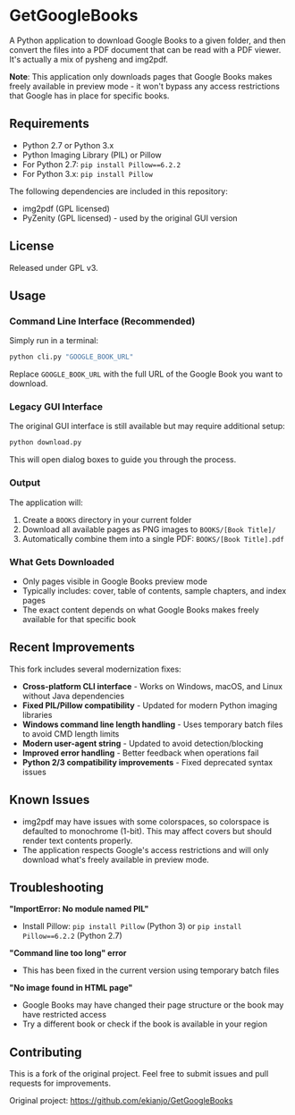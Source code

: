 GetGoogleBooks
==============

A Python application to download Google Books to a given folder, and then convert the files into a PDF document that can be read with a PDF viewer. It's actually a mix of pysheng and img2pdf.

**Note**: This application only downloads pages that Google Books makes freely available in preview mode - it won't bypass any access restrictions that Google has in place for specific books.

Requirements
------------

- Python 2.7 or Python 3.x
- Python Imaging Library (PIL) or Pillow
- For Python 2.7: `pip install Pillow==6.2.2`
- For Python 3.x: `pip install Pillow`

The following dependencies are included in this repository:
- img2pdf (GPL licensed)
- PyZenity (GPL licensed) - used by the original GUI version

License
-------

Released under GPL v3.

Usage
-----

### Command Line Interface (Recommended)

Simply run in a terminal:

```bash
python cli.py "GOOGLE_BOOK_URL"
```

Replace `GOOGLE_BOOK_URL` with the full URL of the Google Book you want to download.

### Legacy GUI Interface

The original GUI interface is still available but may require additional setup:

```bash
python download.py
```

This will open dialog boxes to guide you through the process.

### Output

The application will:
1. Create a `BOOKS` directory in your current folder
2. Download all available pages as PNG images to `BOOKS/[Book Title]/`
3. Automatically combine them into a single PDF: `BOOKS/[Book Title].pdf`

### What Gets Downloaded

- Only pages visible in Google Books preview mode
- Typically includes: cover, table of contents, sample chapters, and index pages
- The exact content depends on what Google Books makes freely available for that specific book

Recent Improvements
-------------------

This fork includes several modernization fixes:
- **Cross-platform CLI interface** - Works on Windows, macOS, and Linux without Java dependencies
- **Fixed PIL/Pillow compatibility** - Updated for modern Python imaging libraries
- **Windows command line length handling** - Uses temporary batch files to avoid CMD length limits
- **Modern user-agent string** - Updated to avoid detection/blocking
- **Improved error handling** - Better feedback when operations fail
- **Python 2/3 compatibility improvements** - Fixed deprecated syntax issues

Known Issues
------------

- img2pdf may have issues with some colorspaces, so colorspace is defaulted to monochrome (1-bit). This may affect covers but should render text contents properly.
- The application respects Google's access restrictions and will only download what's freely available in preview mode.

Troubleshooting
---------------

**"ImportError: No module named PIL"**
- Install Pillow: `pip install Pillow` (Python 3) or `pip install Pillow==6.2.2` (Python 2.7)

**"Command line too long" error**
- This has been fixed in the current version using temporary batch files

**"No image found in HTML page"**
- Google Books may have changed their page structure or the book may have restricted access
- Try a different book or check if the book is available in your region

Contributing
------------

This is a fork of the original project. Feel free to submit issues and pull requests for improvements.

Original project: https://github.com/ekianjo/GetGoogleBooks
